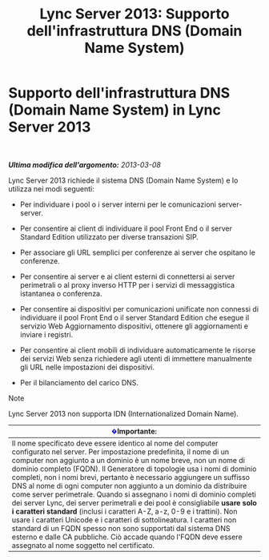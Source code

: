 ﻿---
title: "Lync Server 2013: Supporto dell'infrastruttura DNS (Domain Name System)"
TOCTitle: Supporto dell'infrastruttura DNS (Domain Name System)
ms:assetid: 37777c16-94ce-436d-b517-bcf53a564513
ms:mtpsurl: https://technet.microsoft.com/it-it/library/Gg425850(v=OCS.15)
ms:contentKeyID: 49300207
ms.date: 08/24/2015
mtps_version: v=OCS.15
ms.translationtype: HT
---

# Supporto dell'infrastruttura DNS (Domain Name System) in Lync Server 2013

 

_**Ultima modifica dell'argomento:** 2013-03-08_

Lync Server 2013 richiede il sistema DNS (Domain Name System) e lo utilizza nei modi seguenti:

  - Per individuare i pool o i server interni per le comunicazioni server-server.

  - Per consentire ai client di individuare il pool Front End o il server Standard Edition utilizzato per diverse transazioni SIP.

  - Per associare gli URL semplici per conferenze ai server che ospitano le conferenze.

  - Per consentire ai server e ai client esterni di connettersi ai server perimetrali o al proxy inverso HTTP per i servizi di messaggistica istantanea o conferenza.

  - Per consentire ai dispositivi per comunicazioni unificate non connessi di individuare il pool Front End o il server Standard Edition che esegue il servizio Web Aggiornamento dispositivi, ottenere gli aggiornamenti e inviare i registri.

  - Per consentire ai client mobili di individuare automaticamente le risorse dei servizi Web senza richiedere agli utenti di immettere manualmente gli URL nelle impostazioni dei dispositivi.

  - Per il bilanciamento del carico DNS.


> [!NOTE]
> Lync Server 2013 non supporta IDN (Internationalized Domain Name).



<table>
<thead>
<tr class="header">
<th><img src="images/Gg412908.important(OCS.15).gif" title="important" alt="important" />Importante:</th>
</tr>
</thead>
<tbody>
<tr class="odd">
<td>Il nome specificato deve essere identico al nome del computer configurato nel server. Per impostazione predefinita, il nome di un computer non aggiunto a un dominio è un nome breve, non un nome di dominio completo (FQDN). Il Generatore di topologie usa i nomi di dominio completi, non i nomi brevi, pertanto è necessario aggiungere un suffisso DNS al nome di ogni computer non aggiunto a un dominio da distribuire come server perimetrale. Quando si assegnano i nomi di dominio completi dei server Lync, dei server perimetrali e dei pool è consigliabile <strong>usare solo i caratteri standard</strong> (inclusi i caratteri A-Z, a-z, 0-9 e i trattini). Non usare i caratteri Unicode e i caratteri di sottolineatura. I caratteri non standard di un FQDN spesso non sono supportati dal sistema DNS esterno e dalle CA pubbliche. Ciò accade quando l'FQDN deve essere assegnato al nome soggetto nel certificato.</td>
</tr>
</tbody>
</table>

